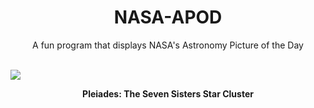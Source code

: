 <div align="center">
  <h1>
    NASA-APOD
  </h1>
</div>
  
<div align="center">
  A fun program that displays NASA's Astronomy Picture of the Day
</div>

<br>

![](https://apod.nasa.gov/apod/image/2212/Pleiades_Estes_3000.jpg)

<p align = "center">
  <b>Pleiades: The Seven Sisters Star Cluster</b>
</p>
